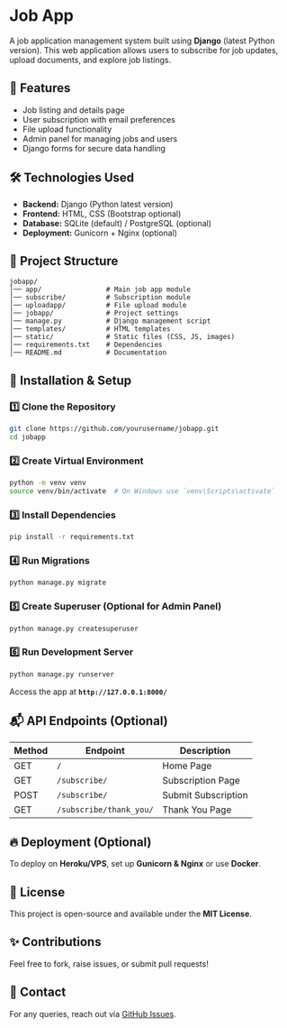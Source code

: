# Job App

A job application management system built using **Django** (latest Python version). This web application allows users to subscribe for job updates, upload documents, and explore job listings.

## 🚀 Features
- Job listing and details page
- User subscription with email preferences
- File upload functionality
- Admin panel for managing jobs and users
- Django forms for secure data handling

## 🛠️ Technologies Used
- **Backend:** Django (Python latest version)
- **Frontend:** HTML, CSS (Bootstrap optional)
- **Database:** SQLite (default) / PostgreSQL (optional)
- **Deployment:** Gunicorn + Nginx (optional)

## 📂 Project Structure
```
jobapp/
│── app/                # Main job app module
│── subscribe/          # Subscription module
│── uploadapp/          # File upload module
│── jobapp/             # Project settings
│── manage.py           # Django management script
│── templates/          # HTML templates
│── static/             # Static files (CSS, JS, images)
│── requirements.txt    # Dependencies
│── README.md           # Documentation
```

## 🔧 Installation & Setup

### 1️⃣ Clone the Repository
```sh
git clone https://github.com/yourusername/jobapp.git
cd jobapp
```

### 2️⃣ Create Virtual Environment
```sh
python -m venv venv
source venv/bin/activate  # On Windows use `venv\Scripts\activate`
```

### 3️⃣ Install Dependencies
```sh
pip install -r requirements.txt
```

### 4️⃣ Run Migrations
```sh
python manage.py migrate
```

### 5️⃣ Create Superuser (Optional for Admin Panel)
```sh
python manage.py createsuperuser
```

### 6️⃣ Run Development Server
```sh
python manage.py runserver
```
Access the app at **`http://127.0.0.1:8000/`**

## 📬 API Endpoints (Optional)
| Method | Endpoint               | Description          |
|--------|------------------------|----------------------|
| GET    | `/`                    | Home Page           |
| GET    | `/subscribe/`          | Subscription Page   |
| POST   | `/subscribe/`          | Submit Subscription |
| GET    | `/subscribe/thank_you/`| Thank You Page      |

## 🔥 Deployment (Optional)
To deploy on **Heroku/VPS**, set up **Gunicorn & Nginx** or use **Docker**.

## 📜 License
This project is open-source and available under the **MIT License**.

## ✨ Contributions
Feel free to fork, raise issues, or submit pull requests!

## 📧 Contact
For any queries, reach out via [GitHub Issues](https://github.com/yourusername/jobapp/issues).

